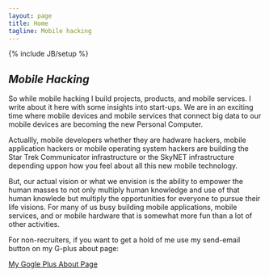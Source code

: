 ```yaml
---
layout: page
title: Home
tagline: Mobile hacking
---
```

{% include JB/setup %}

## <i>Mobile Hacking</i>

So while mobile hacking I build projects, products, and mobile services. I write about it here with some
insights into start-ups. We are in an exciting time where mobile devices and mobile services that connect
big data to our mobile devices are becoming the new Personal Computer.

Actuallly, mobile developers whether they are hadware hackers, mobile application hackers or 
mobile operating system hackers are building the Star Trek Communicator infrastructure or the 
SkyNET infrastructure depending uppon how you feel about all this new mobile technology.

But, our actual vision or what we envision is the ability to empower the human masses to not only 
multiply human knowledge and use of that human knowlede but multiply the opportunities for
everyone to pursue their life visions.  For many of us busy building mobile applications, mobile services, 
and or mobile hardware that is somewhat more fun than a lot of other activities.

For non-recruiters, if you want to get a hold of me use my send-email button on my G-plus about page:

<a href="http://www.google.com/plus" target="_blank">My Gogle Plus About Page</a>


